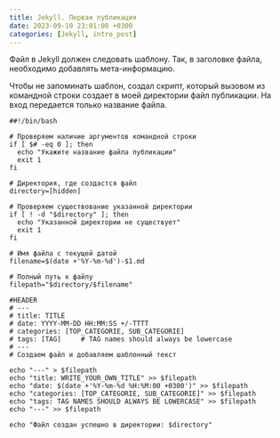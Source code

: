 ```yaml
---
title: Jekyll. Первая публикация
date: 2023-09-10 23:01:00 +0300
categories: [Jekyll, intro_post]
---
```


Файл в Jekyll должен следовать шаблону. Так, в заголовке файла, необходимо добавлять мета-информацию. 

Чтобы не запоминать шаблон, создал скрипт, который вызовом из командной строки создает в моей директории файл публикации. На вход передается только название файла.

```
##!/bin/bash

# Проверяем наличие аргументов командной строки
if [ $# -eq 0 ]; then
  echo "Укажите название файла публикации"
  exit 1
fi

# Директория, где создастся файл
directory=[hidden]

# Проверяем существование указанной директории
if [ ! -d "$directory" ]; then
  echo "Указанной директории не существует"
  exit 1
fi

# Имя файла с текущей датой
filename=$(date +'%Y-%m-%d')-$1.md

# Полный путь к файлу
filepath="$directory/$filename"

#HEADER
# ---
# title: TITLE
# date: YYYY-MM-DD HH:MM:SS +/-TTTT
# categories: [TOP_CATEGORIE, SUB_CATEGORIE]
# tags: [TAG]     # TAG names should always be lowercase
# ---
# Создаем файл и добавляем шаблонный текст

echo "---" > $filepath
echo "title: WRITE_YOUR_OWN_TITLE" >> $filepath
echo "date: $(date +'%Y-%m-%d %H:%M:00 +0300')" >> $filepath
echo "categories: [TOP_CATEGORIE, SUB_CATEGORIE]" >> $filepath
echo "tags: TAG NAMES SHOULD ALWAYS BE LOWERCASE" >> $filepath
echo "---" >> $filepath

echo "Файл создан успешно в директории: $directory"

```
